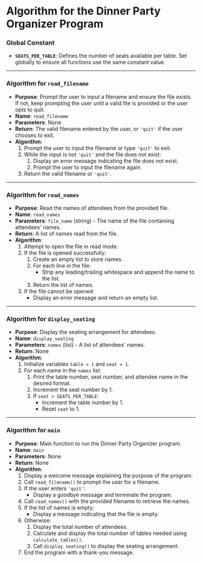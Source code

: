 # Algorithm for the Dinner Party Organizer Program

### Global Constant
- **`SEATS_PER_TABLE`**: Defines the number of seats available per table. Set globally to ensure all functions use the same constant value.

---

### Algorithm for `read_filename`
- **Purpose**: Prompt the user to input a filename and ensure the file exists. If not, keep prompting the user until a valid file is provided or the user opts to quit.
- **Name**: `read_filename`
- **Parameters**: None
- **Return**: The valid filename entered by the user, or `'quit'` if the user chooses to exit.
- **Algorithm**:
  1. Prompt the user to input the filename or type `'quit'` to exit.
  2. While the input is not `'quit'` and the file does not exist:
      1. Display an error message indicating the file does not exist.
      2. Prompt the user to input the filename again.
  3. Return the valid filename or `'quit'`.

---

### Algorithm for `read_names`
- **Purpose**: Read the names of attendees from the provided file.
- **Name**: `read_names`
- **Parameters**: `file_name` (string) - The name of the file containing attendees' names.
- **Return**: A list of names read from the file.
- **Algorithm**:
  1. Attempt to open the file in read mode.
  2. If the file is opened successfully:
      1. Create an empty list to store names.
      2. For each line in the file:
          - Strip any leading/trailing whitespace and append the name to the list.
      3. Return the list of names.
  3. If the file cannot be opened:
      - Display an error message and return an empty list.

---


### Algorithm for `display_seating`
- **Purpose**: Display the seating arrangement for attendees.
- **Name**: `display_seating`
- **Parameters**: `names` (list) - A list of attendees' names.
- **Return**: None
- **Algorithm**:
  1. Initialize variables `table = 1` and `seat = 1`.
  1. For each name in the `names` list:
      1. Print the table number, seat number, and attendee name in the desired format.
      2. Increment the seat number by 1.
      3. If `seat > SEATS_PER_TABLE`:
          - Increment the table number by 1.
          - Reset `seat` to 1.

---

### Algorithm for `main`
- **Purpose**: Main function to run the Dinner Party Organizer program.
- **Name**: `main`
- **Parameters**: None
- **Return**: None
- **Algorithm**:
  1. Display a welcome message explaining the purpose of the program.
  2. Call `read_filename()` to prompt the user for a filename.
  3. If the user enters `'quit'`:
      - Display a goodbye message and terminate the program.
  4. Call `read_names()` with the provided filename to retrieve the names.
  5. If the list of names is empty:
      - Display a message indicating that the file is empty.
  6. Otherwise:
      1. Display the total number of attendees.
      2. Calculate and display the total number of tables needed using `calculate_tables()`.
      3. Call `display_seating()` to display the seating arrangement.
  7. End the program with a thank-you message.